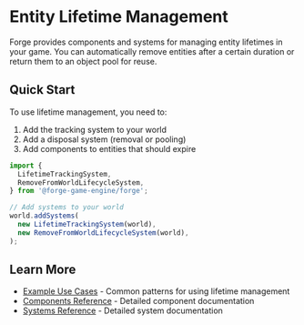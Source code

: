 # Entity Lifetime Management

Forge provides components and systems for managing entity lifetimes in your game. You can automatically remove entities after a certain duration or return them to an object pool for reuse.

## Quick Start

To use lifetime management, you need to:

1. Add the tracking system to your world
2. Add a disposal system (removal or pooling)
3. Add components to entities that should expire

```typescript
import {
  LifetimeTrackingSystem,
  RemoveFromWorldLifecycleSystem,
} from '@forge-game-engine/forge';

// Add systems to your world
world.addSystems(
  new LifetimeTrackingSystem(world),
  new RemoveFromWorldLifecycleSystem(world),
);
```

## Learn More

- [Example Use Cases](./examples.md) - Common patterns for using lifetime management
- [Components Reference](./components.md) - Detailed component documentation
- [Systems Reference](./systems.md) - Detailed system documentation
